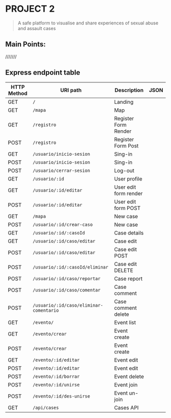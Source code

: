 # PROJECT 2

> A safe platform to visualise and share experiences of sexual abuse and assault cases
>



## Main Points: 


 ///////
 
 

## Express endpoint table

| HTTP Method 	| URI path      	| Description                                    	| JSON 	|
|-------------	|---------------	|------------------------------------------------	|---------	|
| GET         	| `/`             	| Landing   	| |
| GET         	| `/mapa` 	            | Map	| |
| GET         	| `/registro` 	| Register Form Render	| |
| POST         	| `/registro` 	| Register Form Post	| |
| GET         	| `/usuario/inicio-sesion` 	| Sing-in	| |
| POST        	| `/usuario/inicio-sesion` 	| Sing-in 	| |
| POST       	| `/usuario/cerrar-sesion`         	| Log-out        	| |
| GET         	| `/usuario/:id`             	| User profile   	| |
| GET         	| `/usuario/:id/editar`         | User edit form render 	| |
| POST         	| `/usuario/:id/editar`         | User edit form POST       	| |
| GET         	| `/mapa`             	| New case    	| |
| POST         	| `/usuario/:id/crear-caso`     	| New case    	| |
| GET      	| `/usuario/:id/:casoId`     	| Case details  | |
| GET      	| `/usuario/:id/caso/editar`     	| Case edit | |
| POST      	| `/usuario/:id/caso/editar`     	| Case edit POST | |
| POST      	| `/usuario/:id/:casoId/eliminar`     	| Case edit DELETE | |
| POST      	| `/usuario/:id/caso/reportar`     	| Case report | |
| POST      	| `/usuario/:id/caso/comentar`     	| Case comment | |
| POST      	| `/usuario/:id/caso/eliminar-comentario`     	| Case comment delete | |
| GET     	| `/evento/`     	| Event list | |
| GET     	| `/evento/crear`     	| Event create | |
| POST    	| `/evento/crear`     	| Event create | |
| GET     	| `/evento/:id/editar`     	| Event edit| |
| POST  	| `/evento/:id/editar`     	| Event edit| |
| POST  	| `/evento/:id/borrar`     	| Event delete| |
| POST  	| `/evento/:id/unirse`     	| Event join| |
| POST  	| `/evento/:id/des-unirse`     	| Event un-join| |
| GET	| `/api/cases`     	| Cases API| |
























